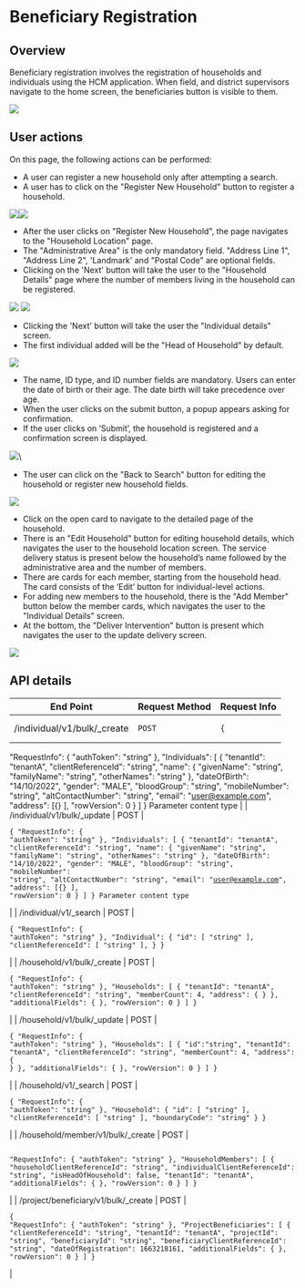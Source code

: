 # Beneficiary Registration

## Overview

Beneficiary registration involves the registration of households and individuals using the HCM application. When field, and district supervisors  navigate to the home screen, the beneficiaries button is visible to them.

![](<../../.gitbook/assets/image (1).png>)

## User actions

On this page, the following actions can be performed:

* A user can register a new household only after attempting a search.
* A user has to click on the "Register New Household" button to register a household.

![](<../../.gitbook/assets/image (12).png>)![](<../../.gitbook/assets/image (23).png>)

* After the user clicks on "Register New Household", the page navigates to the "Household Location" page.&#x20;
* The "Administrative Area" is the only mandatory field. "Address Line 1", "Address Line 2", 'Landmark' and "Postal Code" are optional fields.&#x20;
* Clicking on the 'Next' button will take the user to the "Household Details" page where the number of members living in the household can be registered.

![](<../../.gitbook/assets/image (25).png>) ![](<../../.gitbook/assets/image (24).png>)

* Clicking the 'Next' button will take the user the "Individual details" screen.&#x20;
* The first individual added will be the "Head of Household" by default.

![](<../../.gitbook/assets/image (21).png>)

* The name, ID type, and ID number fields are mandatory. Users can enter the date of birth or their age. The date birth will take precedence over age.&#x20;
* When the user clicks on the submit button, a popup appears asking for confirmation.
* If the user clicks on ‘Submit’, the household is registered and a confirmation screen is displayed.

![](<../../.gitbook/assets/image (10).png>)\


* The user can click on the "Back to Search" button for editing the household or register new household fields.

![](<../../.gitbook/assets/image (22).png>)

* Click on the open card to navigate to the detailed page of the household.&#x20;
* There is an "Edit Household" button for editing household details, which navigates the user to the household location screen. The service delivery status is present below the household’s name followed by the administrative area and the number of members.&#x20;
* There are cards for each member, starting from the household head. The card consists of the  ‘Edit’ button for individual-level actions.
* For adding new members to the household, there is the "Add Member" button below the member cards, which navigates the user to the "Individual Details" screen.&#x20;
* At the bottom, the "Deliver Intervention" button is present which navigates the user to the update delivery screen.

![](../../.gitbook/assets/image.png)

## API details

| End Point                             | Request Method | Request Info                                                                                                                                                                                                                                                                                                                                                                                                                                                                                                                                                                                                                  |
| ------------------------------------- | -------------- | ----------------------------------------------------------------------------------------------------------------------------------------------------------------------------------------------------------------------------------------------------------------------------------------------------------------------------------------------------------------------------------------------------------------------------------------------------------------------------------------------------------------------------------------------------------------------------------------------------------------------------- |
| /individual/v1/bulk/\_create          | `POST`         | <pre class="language-json"><code class="lang-json">{
  "RequestInfo": {
    "authToken": "string"
  },
  "Individuals": [
    {
      "tenantId": "tenantA",
      "clientReferenceId": "string",
      "name": {
        "givenName": "string",
        "familyName": "string",
        "otherNames": "string"
      },
      "dateOfBirth": "14/10/2022",
      "gender": "MALE",
      "bloodGroup": "string",
      "mobileNumber": "string",
      "altContactNumber": "string",
      "email": "user@example.com",
      "address": [{}
      ],
      "rowVersion": 0
    }
  ]
}
Parameter content type
</code></pre> |
| /individual/v1/bulk/\_update          | POST           | <pre class="language-json"><code class="lang-json">{
  "RequestInfo": {
    "authToken": "string"
  },
  "Individuals": [
    {
      "tenantId": "tenantA",
      "clientReferenceId": "string",
      "name": {
        "givenName": "string",
        "familyName": "string",
        "otherNames": "string"
      },
      "dateOfBirth": "14/10/2022",
      "gender": "MALE",
      "bloodGroup": "string",
      "mobileNumber": "string",
      "altContactNumber": "string",
      "email": "user@example.com",
      "address": [{}
      ],
      "rowVersion": 0
    }
  ]
}
Parameter content type
</code></pre> |
| /individual/v1/\_search               | POST           | <pre><code>{
  "RequestInfo": {
    "authToken": "string"
  },
  "Individual": {
    "id": [
      "string"
    ],
    "clientReferenceId": [
      "string"
    ],
  }
}
</code></pre>                                                                                                                                                                                                                                                                                                                                                                                                                                       |
| /household/v1/bulk/\_create           | POST           | <pre><code>{
  "RequestInfo": {
    "authToken": "string"
  },
  "Households": [
    {
      "tenantId": "tenantA",
      "clientReferenceId": "string",
      "memberCount": 4,
      "address": {
        }
      },
      "additionalFields": {
      },
      "rowVersion": 0
    }
  ]
}
</code></pre>                                                                                                                                                                                                                                                                                                                   |
| /household/v1/bulk/\_update           | POST           | <pre><code>{
  "RequestInfo": {
    "authToken": "string"
  },
  "Households": [
    {
      "id":"string",
      "tenantId": "tenantA",
      "clientReferenceId": "string",
      "memberCount": 4,
      "address": {
        }
      },
      "additionalFields": {
      },
      "rowVersion": 0
    }
  ]
}
</code></pre>                                                                                                                                                                                                                                                                                              |
| /household/v1/\_search                | POST           | <pre><code>{
  "RequestInfo": {
    "authToken": "string"
  },
  "Household": {
    "id": [
      "string"
    ],
    "clientReferenceId": [
      "string"
    ],
    "boundaryCode": "string"
  }
}
</code></pre>                                                                                                                                                                                                                                                                                                                                                                                                           |
| /household/member/v1/bulk/\_create    | POST           | <pre><code>
  "RequestInfo": {
    "authToken": "string"
  },
  "HouseholdMembers": [
    {
      "householdClientReferenceId": "string",
      "individualClientReferenceId": "string",
      "isHeadOfHousehold": false,
      "tenantId": "tenantA",
      "additionalFields": {
      },
      "rowVersion": 0
    }
  ]
}
</code></pre>                                                                                                                                                                                                                                                                                  |
| /project/beneficiary/v1/bulk/\_create | POST           | <pre><code>{
  "RequestInfo": {
    "authToken": "string"
  },
  "ProjectBeneficiaries": [
    {
      "clientReferenceId": "string",
      "tenantId": "tenantA",
      "projectId": "string",
      "beneficiaryId": "string",
      "beneficiaryClientReferenceId": "string",
      "dateOfRegistration": 1663218161,
      "additionalFields": {
      },
      "rowVersion": 0
    }
  ]
}
</code></pre>                                                                                                                                                                                                                 |

